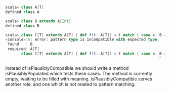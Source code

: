 ```scala
scala> class A[T]
defined class A

scala> class B extends A[Int]
defined class B

scala> class C[T] extends A[T] { def f(t: A[T]) = t match { case x: B => () } }
<console>:6: error: pattern type is incompatible with expected type;
 found   : B
 required: A[T]
       class C[T] extends A[T] { def f(t: A[T]) = t match { case x: B => () } }
                                                                    ^
```
Instead of isPlausiblyCompatible we should write a method isPlausiblyPopulated which tests these cases. The method is currently empty, waiting to be filled with meaning.
isPlausiblyCompatible serves another role, and one which is not related to pattern matching.
